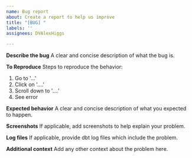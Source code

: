 ```yaml
---
name: Bug report
about: Create a report to help us improve
title: "[BUG] "
labels: ''
assignees: DVAlexHiggs

---
```


**Describe the bug**
A clear and concise description of what the bug is.

**To Reproduce**
Steps to reproduce the behavior:
1. Go to '...'
2. Click on '....'
3. Scroll down to '....'
4. See error

**Expected behavior**
A clear and concise description of what you expected to happen.

**Screenshots**
If applicable, add screenshots to help explain your problem.

**Log files**
If applicable, provide dbt log files which include the problem.

**Additional context**
Add any other context about the problem here.
